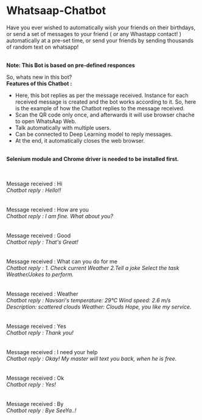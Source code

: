 # Whatsaap-Chatbot

Have you ever wished to automatically wish your friends on their birthdays, or send a set of messages to your friend ( or any Whastapp contact! ) automatically at a pre-set time, or send your friends by sending thousands of random text on whatsapp!

<br><b>Note: This Bot is based on pre-defined responces</b></br>

So, whats new in this bot?
<br> <b> Features of this Chatbot : </b></br>
<ul>
<li>Here, this bot replies as per the message received.
Instance for each received message is created and the bot works according to it. So, here is the example of how the Chatbot replies to the message received.</li>
<li>Scan the QR code only once, and afterwards it will use browser chache to open WhatsAap Web.</li>
<li>Talk automatically with multiple users.</li>
<li>Can be connected to Deep Learning model to reply messages.</li>
<li>At the end, it automatically closes the web browser.</li>
</ul>

<br><b>Selenium module and Chrome driver is needed to be installed first.</b></br>
 <br></br>

Message received : Hi
<br><i>Chatbot reply    : Hello!!</i></br>
<br></br>
Message received : How are you
<br><i>Chatbot reply    : I am fine. What about you?</i></br>
<br></br>
Message received : Good
<br><i>Chatbot reply    : That's Great!</i></br>
<br></br>
Message received : What can you do for me
<br><i>Chatbot reply    : 1. Check current Weather
2.Tell a joke
Select the task Weather/Jokes to perform.</i></br>
<br></br>
Message received : Weather
<br><i>Chatbot reply    : Navsari's temperature: 29°C 
Wind speed: 2.6 m/s
Description: scattered clouds
Weather: Clouds
Hope, you like my service.</i></br>
<br></br>
Message received : Yes
<br><i>Chatbot reply    : Thank you!</i></br>
<br></br>
Message received : I need your help
<br><i>Chatbot reply    : Okay! My master will text you back, when he is free.</i></br>
<br></br>
Message received : Ok
<br><i>Chatbot reply    : Yes!</i></br>
<br></br>
Message received : By
<br><i>Chatbot reply    : Bye SeeYa..!</i></br>
